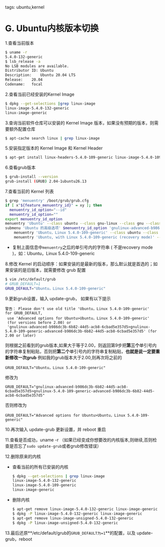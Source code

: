 tags: ubuntu,kernel

# G. Ubuntu内核版本切换

1.查看当前版本

``` bash
$ uname -r
5.4.0-132-generic
$ lsb_release -a
No LSB modules are available.
Distributor ID:	Ubuntu
Description:	Ubuntu 20.04 LTS
Release:	20.04
Codename:	focal
```

2.查看当前已经安装的Kernel Image

``` bash
$ dpkg --get-selections |grep linux-image
linux-image-5.4.0-132-generic
linux-image-generic
```

3.查询当前软件仓库可以安装的 Kernel Image 版本，如果没有预期的版本，则需要额外配置仓库

```bash
$ apt-cache search linux | grep linux-image
```

5.安装指定版本的 Kernel Image 和 Kernel Header

```bash
$ apt-get install linux-headers-5.4.0-109-generic linux-image-5.4.0-109-generic
```

6.查看grub版本

```bash
$ grub-install --version
grub-install (GRUB) 2.04-1ubuntu26.13
```

7.查看当前的 Kernel 列表

```bash
$ grep 'menuentry' /boot/grub/grub.cfg
if [ x"${feature_menuentry_id}" = xy ]; then
  menuentry_id_option="--id"
  menuentry_id_option=""
export menuentry_id_option
menuentry 'Ubuntu' --class ubuntu --class gnu-linux --class gnu --class os $menuentry_id_option 'gnulinux-simple-b986dc3b-6b82-44d5-acb8-6cbad5e357d5' {
submenu 'Ubuntu 的高级选项' $menuentry_id_option 'gnulinux-advanced-b986dc3b-6b82-44d5-acb8-6cbad5e357d5' {
	menuentry 'Ubuntu，Linux 5.4.0-109-generic' --class ubuntu --class gnu-linux --class gnu --class os $menuentry_id_option 'gnulinux-5.4.0-109-generic-advanced-b986dc3b-6b82-44d5-acb8-6cbad5e357d5' {
	menuentry 'Ubuntu, with Linux 5.4.0-109-generic (recovery mode)' --class ubuntu --class gnu-linux --class gnu --class os $menuentry_id_option 'gnulinux-5.4.0-109-generic-recovery-b986dc3b-6b82-44d5-acb8-6cbad5e357d5' {
```

- 复制上面信息中`menuentry`之后的单引号内的字符串 ( 不是recovery mode )，如：Ubuntu，Linux 5.4.0-109-generic

8.修改 Kernel 的启动顺序：如果安装的是最新的版本，那么默认就是首选的；如果安装的是旧版本，就需要修改 grub 配置

```bash
$ vim /etc/default/grub
# GRUB_DEFAULT=1
GRUB_DEFAULT="Ubuntu，Linux 5.4.0-109-generic"
```

9.更新grub设置，输入 update-grub， 如果有以下提示

```
警告： Please don't use old title 'Ubuntu，Linux 5.4.0-109-generic' 	for GRUB_DEFAULT,
 use 'Advanced options for Ubuntu>Ubuntu，Linux 5.4.0-109-generic' 
 (for versions before 2.00) or 
 'gnulinux-advanced-b986dc3b-6b82-44d5-acb8-6cbad5e357d5>gnulinux-5.4.0-109-generic-advanced-b986dc3b-6b82-44d5-acb8-6cbad5e357d5' (for 2.00 or later)
```

则根据之前看到的grub版本,如果大于等于2.00，则返回第9步把**第三个**单引号内的字符串复制粘贴，否则把**第二个**单引号内的字符串复制粘贴，**也就是说一定要重新修改一次grub**
例如我的grub版本大于2.00,则再次将之前的

```
GRUB_DEFAULT="Ubuntu，Linux 5.4.0-109-generic"
```

修改为

```
GRUB_DEFAULT="gnulinux-advanced-b986dc3b-6b82-44d5-acb8-6cbad5e357d5>gnulinux-5.4.0-109-generic-advanced-b986dc3b-6b82-44d5-acb8-6cbad5e357d5"
```

否则修改为

```
GRUB_DEFAULT="Advanced options for Ubuntu>Ubuntu，Linux 5.4.0-109-generic"
```

10.再次输入 update-grub 更新设置，并 reboot 重启

11.查看是否成功，uname -r  （如果已经变成你想要改的内核版本,则继续,否则检查是否忘了`sudo update-grub`或者grub修改错误）

12.删除原来的内核

- 查看当前的所有已安装的内核

  ```bash
  $ dpkg --get-selections | grep linux-image
  linux-image-5.4.0-132-generic
  linux-image-5.4.0-109-generic
  linux-image-generic
  ```

- 删除内核

  ```bash
  $ apt-get remove linux-image-5.4.0-132-generic linux-image-generic
  $ dpkg -P linux-image-5.4.0-132-generic linux-image-generic
  $ apt-get remove linux-image-unsigned-5.4.0-132-generic
  $ dpkg -P linux-image-unsigned-5.4.0-132-generic
  ```

13.最后还原**/etc/default/grub的`GRUB_DEFAULT为=1`**的配置，以及 update-grub，reboot